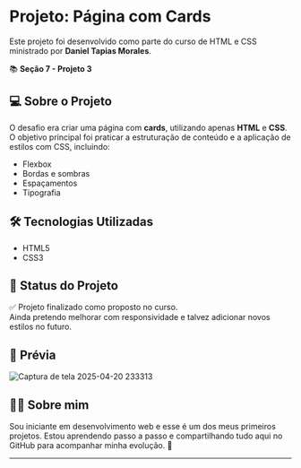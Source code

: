 # Projeto: Página com Cards

Este projeto foi desenvolvido como parte do curso de HTML e CSS ministrado por **Daniel Tapias Morales**.

📚 **Seção 7 - Projeto 3**

## 💻 Sobre o Projeto

O desafio era criar uma página com **cards**, utilizando apenas **HTML** e **CSS**. O objetivo principal foi praticar a estruturação de conteúdo e a aplicação de estilos com CSS, incluindo:

- Flexbox
- Bordas e sombras
- Espaçamentos
- Tipografia

## 🛠 Tecnologias Utilizadas

- HTML5
- CSS3

## 🚀 Status do Projeto

✅ Projeto finalizado como proposto no curso.  
Ainda pretendo melhorar com responsividade e talvez adicionar novos estilos no futuro.  

## 📸 Prévia

![Captura de tela 2025-04-20 233313](https://github.com/user-attachments/assets/b625f45c-00f3-4e2d-bd2e-a4cfc00a4d0b)


## 🙋‍♀️ Sobre mim

Sou iniciante em desenvolvimento web e esse é um dos meus primeiros projetos. Estou aprendendo passo a passo e compartilhando tudo aqui no GitHub para acompanhar minha evolução. 💪

---

